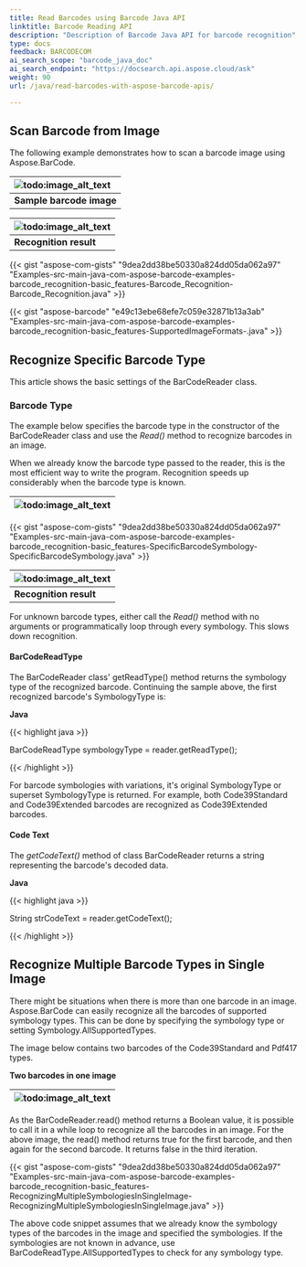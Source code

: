 ```yaml
---
title: Read Barcodes using Barcode Java API
linktitle: Barcode Reading API
description: "Description of Barcode Java API for barcode recognition"
type: docs
feedback: BARCODECOM
ai_search_scope: "barcode_java_doc"
ai_search_endpoint: "https://docsearch.api.aspose.cloud/ask"
weight: 90
url: /java/read-barcodes-with-aspose-barcode-apis/

---
```


## **Scan Barcode from Image**
The following example demonstrates how to scan a barcode image using Aspose.BarCode.

|![todo:image_alt_text](http://i.imgur.com/S5k75Xf.jpg)|
| :- |
|**Sample barcode image**|
  

|![todo:image_alt_text](http://i.imgur.com/97XU28P.jpg)|
| :- |
|**Recognition result**|
  
{{< gist "aspose-com-gists" "9dea2dd38be50330a824dd05da062a97" "Examples-src-main-java-com-aspose-barcode-examples-barcode_recognition-basic_features-Barcode_Recognition-Barcode_Recognition.java" >}}

{{< gist "aspose-barcode" "e49c13ebe68efe7c059e32871b13a3ab" "Examples-src-main-java-com-aspose-barcode-examples-barcode_recognition-basic_features-SupportedImageFormats-.java" >}}

## **Recognize Specific Barcode Type**
This article shows the basic settings of the BarCodeReader class.

### **Barcode Type**
The example below specifies the barcode type in the constructor of the BarCodeReader class and use the *Read()* method to recognize barcodes in an image.

When we already know the barcode type passed to the reader, this is the most efficient way to write the program. Recognition speeds up considerably when the barcode type is known.

|![todo:image_alt_text](http://i.imgur.com/h5sWyXL.jpg)|
| :- |
  
{{< gist "aspose-com-gists" "9dea2dd38be50330a824dd05da062a97" "Examples-src-main-java-com-aspose-barcode-examples-barcode_recognition-basic_features-SpecificBarcodeSymbology-SpecificBarcodeSymbology.java" >}}

|![todo:image_alt_text](http://i.imgur.com/SBzZiCy.jpg)|
| :- |
|**Recognition result**|
  
For unknown barcode types, either call the *Read()* method with no arguments or programmatically loop through every symbology. This slows down recognition.

#### **BarCodeReadType**
The BarCodeReader class' getReadType() method returns the symbology type of the recognized barcode. Continuing the sample above, the first recognized barcode's SymbologyType is:

**Java**

{{< highlight java >}}

 BarCodeReadType symbologyType = reader.getReadType();

{{< /highlight >}}

For barcode symbologies with variations, it's original SymbologyType or superset SymbologyType is returned. For example, both Code39Standard and Code39Extended barcodes are recognized as Code39Extended barcodes.
#### **Code Text**
The *getCodeText()* method of class BarCodeReader returns a string representing the barcode's decoded data.

**Java**

{{< highlight java >}}

 String strCodeText = reader.getCodeText();

{{< /highlight >}}

## **Recognize Multiple Barcode Types in Single Image**
There might be situations when there is more than one barcode in an image. Aspose.BarCode can easily recognize all the barcodes of supported symbology types. This can be done by specifying the symbology type or setting Symbology.AllSupportedTypes.

The image below contains two barcodes of the Code39Standard and Pdf417 types.

**Two barcodes in one image**

|![todo:image_alt_text](http://i.imgur.com/5prpHFS.png)|
| :- |
  
As the BarCodeReader.read() method returns a Boolean value, it is possible to call it in a while loop to recognize all the barcodes in an image. For the above image, the read() method returns true for the first barcode, and then again for the second barcode. It returns false in the third iteration.

{{< gist "aspose-com-gists" "9dea2dd38be50330a824dd05da062a97" "Examples-src-main-java-com-aspose-barcode-examples-barcode_recognition-basic_features-RecognizingMultipleSymbologiesInSingleImage-RecognizingMultipleSymbologiesInSingleImage.java" >}}

The above code snippet assumes that we already know the symbology types of the barcodes in the image and specified the symbologies. If the symbologies are not known in advance, use BarCodeReadType.AllSupportedTypes to check for any symbology type.
